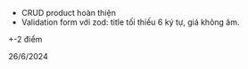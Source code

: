 - CRUD product hoàn thiện
- Validation form với zod: title tối thiếu 6 ký tự, giá không âm.

+-2 điểm

26/6/2024
